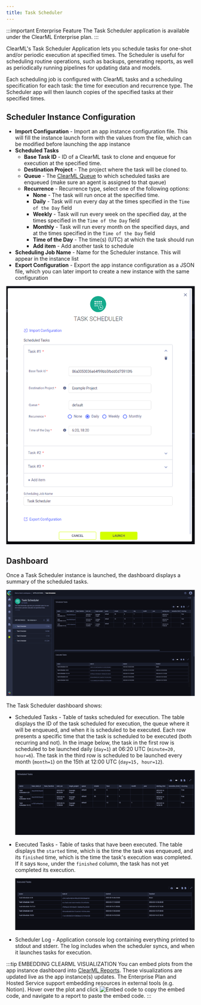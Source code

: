 ```yaml
---
title: Task Scheduler
---
```


:::important Enterprise Feature
The Task Scheduler application is available under the ClearML Enterprise plan.
:::

ClearML's Task Scheduler Application lets you schedule tasks for one-shot and/or periodic execution at specified times. 
The Scheduler is useful for scheduling routine operations, such as backups, generating reports, as well 
as periodically running pipelines for updating data and models. 

Each scheduling job is configured with ClearML tasks and a scheduling specification for each task: the time 
for execution and recurrence type. The Scheduler app will then launch copies of the specified tasks at their specified 
times. 

## Scheduler Instance Configuration

* **Import Configuration** - Import an app instance configuration file. This will fill the instance launch form with the 
  values from the file, which can be modified before launching the app instance
* **Scheduled Tasks** 
  * **Base Task ID** - ID of a ClearML task to clone and enqueue for execution at the specified time. 
  * **Destination Project** - The project where the task will be cloned to.
  * **Queue** - The [ClearML Queue](../../fundamentals/agents_and_queues.md#what-is-a-queue) to which scheduled tasks are enqueued (make sure an agent is assigned to that queue)
  * **Recurrence** - Recurrence type, select one of the following options:
    * **None** - The task will run once at the specified time.
    * **Daily** - Task will run every day at the times specified in the `Time of the Day` field
    * **Weekly** - Task will run every week on the specified day, at the times specified in the `Time of the Day` field
    * **Monthly** - Task will run every month on the specified days, and at the times specified in the `Time of the Day` field
    * **Time of the Day** - The time(s) (UTC) at which the task should run
    * **Add item** - Add another task to schedule 
* **Scheduling Job Name** - Name for the Scheduler instance. This will appear in the instance list
* **Export Configuration** - Export the app instance configuration as a JSON file, which you can later import to create 
  a new instance with the same configuration 

![TaskScheduler instance launch form](../../img/apps_taskscheduler_wizard.png)

 
## Dashboard

Once a Task Scheduler instance is launched, the dashboard displays a summary of the scheduled tasks.

![TaskScheduler dashboard](../../img/apps_taskscheduler_dashboard.png)

The Task Scheduler dashboard shows:
* Scheduled Tasks - Table of tasks scheduled for execution. The table displays the ID of the task scheduled for execution,
  the queue where it will be enqueued, and when it is scheduled to be executed. Each row presents a specific time that 
  the task is scheduled to be executed (both recurring and not). In the image below, the task in the first row is 
  scheduled to be launched daily (`day=1`) at 06:20 UTC (`minute=20, hour=6`).
  The task in the third row is scheduled to be launched every month (`month=1`) on the 15th at 12:00 UTC (`day=15, hour=12`).
  
  ![TaskScheduler scheduler tasks](../../img/apps_taskscheduler_scheduled_tasks.png)
* Executed Tasks - Table of tasks that have been executed. The table displays the `started` time, which is the time
  the task was enqueued, and its `finished` time, which is the time the task's execution was completed. If it says `None`,
  under the `finished` column, the task has not yet completed its execution. 
  
  ![TaskScheduler executed tasks](../../img/apps_taskscheduler_executed_tasks.png)

* Scheduler Log - Application console log containing everything printed to stdout and stderr. The log 
  includes when the scheduler syncs, and when it launches tasks for execution.   
 
:::tip EMBEDDING CLEARML VISUALIZATION
You can embed plots from the app instance dashboard into [ClearML Reports](../webapp_reports.md). These visualizations 
are updated live as the app instance(s) updates. The Enterprise Plan and Hosted Service support embedding resources in 
external tools (e.g. Notion). Hover over the plot and click <img src="/docs/latest/icons/ico-plotly-embed-code.svg" alt="Embed code" className="icon size-md space-sm" /> 
to copy the embed code, and navigate to a report to paste the embed code.
:::
